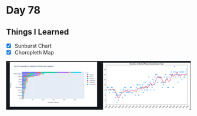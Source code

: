 Day 78
================================================================================

Things I Learned
--------------------------------------------------------------------------------

- [x] Sunburst Chart
- [x] Choropleth Map
  
![GRAPH](Nobel.png)
